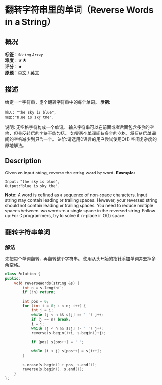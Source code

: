 # 翻转字符串里的单词（Reverse Words in a String）
## 概况
**标签**：*`String`*  *`Array`*<br>
**难度**：★★<br>
**评分**：★<br>
**原题**：[中文](https://leetcode-cn.com/problems/reverse-words-in-a-string) / [英文](https://leetcode.com/problems/reverse-words-in-a-string)
## 描述
给定一个字符串，逐个翻转字符串中的每个单词。
**示例:**
```
输入: "the sky is blue",
输出:"blue is sky the".
```
说明:
	无空格字符构成一个单词。
	输入字符串可以在前面或者后面包含多余的空格，但是反转后的字符不能包括。
	如果两个单词间有多余的空格，将反转后单词间的空格减少到只含一个。
进阶:请选用C语言的用户尝试使用O(1) 空间复杂度的原地解法。
## Description
Given an input string, reverse the string word by word.
**Example:**
```
Input: "the sky is blue",
Output:"blue is sky the".
```
**Note:**
	A word is defined as a sequence of non-space characters.
	Input string may contain leading or trailing spaces. However, your reversed string should not contain leading or trailing spaces.
	You need to reduce multiple spaces between two words to a single space in the reversed string.
Follow up:For C programmers, try to solve it in-place in O(1) space.
## 翻转字符串单词
### 解法
先把每个单词翻转，再翻转整个字符串。
使用从头开始的指针添加单词并去掉多余空格。
```c++
class Solution {
public:
    void reverseWords(string &s) {
        int n = s.length();
        if (!n) return;
        
        int pos = 0;
        for (int i = 0; i < n; i++) {
            int j = i;
            while (j < n && s[j] == ' ') j++;
            if (j == n) break;
            i = j;
            while (j < n && s[j] != ' ') j++;
            reverse(s.begin()+i, s.begin()+j);
            
            if (pos) s[pos++] = ' ';
            
            while (i < j) s[pos++] = s[i++];
        }
        
        s.erase(s.begin() + pos, s.end());
        reverse(s.begin(), s.end());
    }
};
```